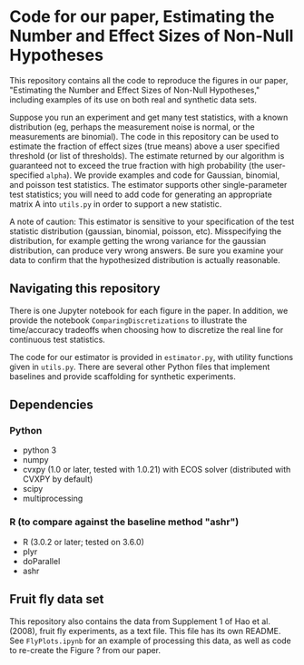 # Code for our paper, Estimating the Number and Effect Sizes of Non-Null Hypotheses

This repository contains all the code to reproduce the figures in our paper, "Estimating the Number and Effect Sizes of Non-Null Hypotheses," including examples of its use on both real and synthetic data sets. 

Suppose you run an experiment and get many test statistics, with a known distribution (eg, perhaps the measurement noise is normal, or the measurements are binomial). The code in this repository can be used to estimate the fraction of effect sizes (true means) above a user specified threshold (or list of thresholds). The estimate returned by our algorithm is guaranteed not to exceed the true fraction with high probability (the user-specified `alpha`). We provide examples and code for Gaussian, binomial, and poisson test statistics. The estimator supports other single-parameter test statistics; you will need to add code for generating an appropriate matrix A into `utils.py` in order to support a new statistic.

A note of caution: This estimator is sensitive to your specification of the test statistic distribution (gaussian, binomial, poisson, etc). Misspecifying the distribution, for example getting the wrong variance for the gaussian distribution, can produce very wrong answers. Be sure you examine your data to confirm that the hypothesized distribution is actually reasonable.

## Navigating this repository

There is one Jupyter notebook for each figure in the paper. In addition, we provide the notebook `ComparingDiscretizations` to illustrate the time/accuracy tradeoffs when choosing how to discretize the real line for continuous test statistics.

The code for our estimator is provided in `estimator.py`, with utility functions given in `utils.py`. There are several other Python files that implement baselines and provide scaffolding for synthetic experiments.


## Dependencies
### Python
- python 3
- numpy
- cvxpy (1.0 or later, tested with 1.0.21) with ECOS solver (distributed with CVXPY by default)
- scipy
- multiprocessing

### R (to compare against the baseline method "ashr")
- R (3.0.2 or later; tested on 3.6.0)
- plyr
- doParallel
- ashr

## Fruit fly data set

This repository also contains the data from Supplement 1 of Hao et al. (2008), fruit fly experiments, as a text file. This file has its own README. See `FlyPlots.ipynb` for an example of processing this data, as well as code to re-create the Figure ? from our paper.
